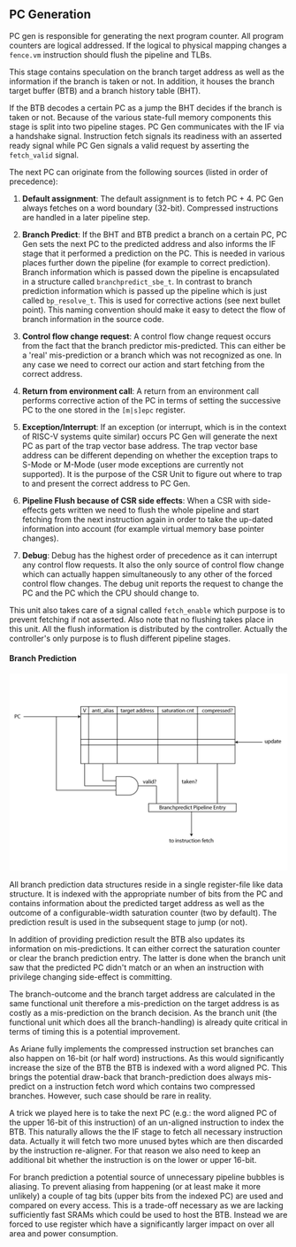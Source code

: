 ## PC Generation

PC gen is responsible for generating the next program counter. All
program counters are logical addressed. If the logical to physical
mapping changes a `fence.vm` instruction should flush the pipeline and TLBs.

This stage contains speculation on the branch target address as well as
the information if the branch is taken or not. In addition, it houses
the branch target buffer (BTB) and a branch history table (BHT).

If the BTB decodes a certain PC as a jump the BHT decides if the branch
is taken or not. Because of the various state-full memory components
this stage is split into two pipeline stages. PC Gen communicates with
the IF via a handshake signal. Instruction fetch signals its readiness
with an asserted ready signal while PC Gen signals a valid request by
asserting the `fetch_valid` signal.

The next PC can originate from the following sources (listed in order of
precedence):

1.  **Default assignment**: The default assignment is to fetch PC + 4.
    PC Gen always fetches on a word boundary (32-bit). Compressed
    instructions are handled in a later pipeline step.

2.  **Branch Predict**: If the BHT and BTB predict a branch on a certain
    PC, PC Gen sets the next PC to the predicted address and also
    informs the IF stage that it performed a prediction on the PC. This
    is needed in various places further down the pipeline (for example
    to correct prediction). Branch information which is passed down the
    pipeline is encapsulated in a structure called `branchpredict_sbe_t`.
    In contrast to branch prediction information which is passed up the
    pipeline which is just called `bp_resolve_t`. This is used for
    corrective actions (see next bullet point). This naming convention
    should make it easy to detect the flow of branch information in the source code.

3.  **Control flow change request**: A control flow change request
    occurs from the fact that the branch predictor mis-predicted. This
    can either be a 'real' mis-prediction or a branch which was not
    recognized as one. In any case we need to correct our action and
    start fetching from the correct address.

4.  **Return from environment call**: A return from an environment call
    performs corrective action of the PC in terms of setting the
    successive PC to the one stored in the `[m|s]epc` register.

5.  **Exception/Interrupt**: If an exception (or interrupt, which is in
    the context of RISC-V systems quite similar) occurs PC Gen will
    generate the next PC as part of the trap vector base address. The
    trap vector base address can be different depending on whether the
    exception traps to S-Mode or M-Mode (user mode exceptions are
    currently not supported). It is the purpose of the CSR Unit to
    figure out where to trap to and present the correct address to PC Gen.

6.  **Pipeline Flush because of CSR side effects**: When a CSR
    with side-effects gets written we need to flush the whole pipeline
    and start fetching from the next instruction again in order to take
    the up-dated information into account (for example virtual memory base pointer changes).

7.  **Debug**: Debug has the highest order of precedence as it can
    interrupt any control flow requests. It also the only source of
    control flow change which can actually happen simultaneously to any
    other of the forced control flow changes. The debug unit reports the
    request to change the PC and the PC which the CPU should change to.

This unit also takes care of a signal called `fetch_enable` which
purpose is to prevent fetching if not asserted. Also note that no
flushing takes place in this unit. All the flush information is
distributed by the controller. Actually the controller's only purpose is
to flush different pipeline stages.

#### Branch Prediction

<!-- ![Implementation of Ariane's BTB](../../img/ariane_overview.pdf) -->
![Ariane Block Diagram](_static/branch_prediction.png)

All branch prediction data structures reside in a single register-file
like data structure.
It is indexed with the appropriate number of bits from the PC and
contains information about the predicted target address as well as the
outcome of a configurable-width saturation counter (two by default). The
prediction result is used in the subsequent stage to jump (or not).

In addition of providing prediction result the BTB also updates its
information on mis-predictions. It can either correct the saturation
counter or clear the branch prediction entry. The latter is done when
the branch unit saw that the predicted PC didn't match or an when an instruction
with privilege changing side-effect is committing.

The branch-outcome and the branch
target address are calculated in the same functional unit therefore a
mis-prediction on the target address is as costly as a mis-prediction on
the branch decision. As the branch unit (the functional unit
which does all the branch-handling) is already quite critical in terms
of timing this is a potential improvement.

As Ariane fully implements the compressed instruction set branches can also happen on 16-bit (or half word)
instructions. As this would significantly increase the size of the BTB
the BTB is indexed with a word aligned PC. This brings the potential
draw-back that branch-prediction does always mis-predict on a
instruction fetch word which contains two compressed branches. However, such case
should be rare in reality.

A trick we played here is to take the next PC (e.g.: the word aligned PC
of the upper 16-bit of this instruction) of an un-aligned instruction to
index the BTB. This naturally allows the the IF stage to fetch all
necessary instruction data. Actually it will fetch two more unused bytes
which are then discarded by the instruction re-aligner. For that
reason we also need to keep an additional bit whether the instruction is
on the lower or upper 16-bit.

For branch prediction a potential source of
unnecessary pipeline bubbles is aliasing. To prevent aliasing from
happening (or at least make it more unlikely) a couple of tag bits
(upper bits from the indexed PC) are used and compared on every access.
This is a trade-off necessary as we are lacking sufficiently fast
SRAMs which could be used to host the BTB. Instead we are forced to use
register which have a significantly larger impact on over all area and
power consumption.
